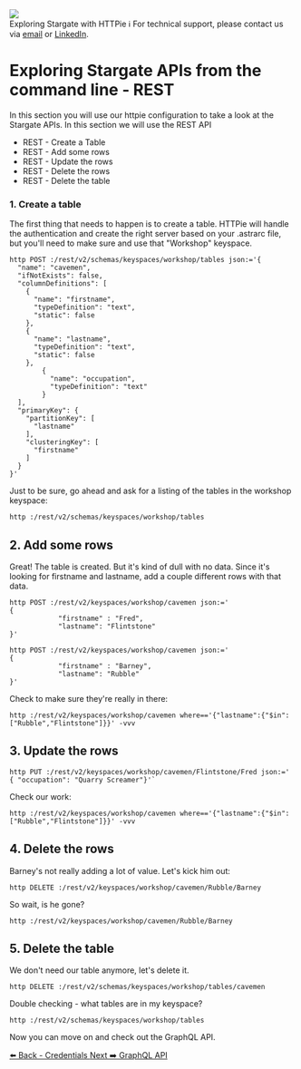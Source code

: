<!-- TOP -->
<div class="top">
  <img src="https://datastax-academy.github.io/katapod-shared-assets/images/ds-academy-logo.svg" />
  <div class="scenario-title-section">
    <span class="scenario-title">Exploring Stargate with HTTPie</span>
    <span class="scenario-subtitle">ℹ️ For technical support, please contact us via <a href="mailto:kirsten.hunter@datastax.com">email</a> or <a href="https://linkedin.com/in/synedra">LinkedIn</a>.</span>
  </div>
</div>

# Exploring Stargate APIs from the command line - REST

In this section you will use our httpie configuration to take a look at the Stargate APIs.  In this section we will use the REST API

* REST - Create a Table
* REST - Add some rows
* REST - Update the rows
* REST - Delete the rows
* REST - Delete the table

### 1. Create a table

The first thing that needs to happen is to create a table.  HTTPie will handle the authentication and create the right server based on your .astrarc file, but you'll need to make sure and use that "Workshop" keyspace.

```
http POST :/rest/v2/schemas/keyspaces/workshop/tables json:='{
  "name": "cavemen",
  "ifNotExists": false,
  "columnDefinitions": [
    {
      "name": "firstname",
      "typeDefinition": "text",
      "static": false
    },
    {
      "name": "lastname",
      "typeDefinition": "text",
      "static": false
    },
        {
	      "name": "occupation",
	      "typeDefinition": "text"
	    }
  ],
  "primaryKey": {
    "partitionKey": [
      "lastname"
    ],
    "clusteringKey": [
      "firstname"
    ]
  }
}'
```

Just to be sure, go ahead and ask for a listing of the tables in the workshop keyspace:

```
http :/rest/v2/schemas/keyspaces/workshop/tables
```

## 2. Add some rows
Great!  The table is created.  But it's kind of dull with no data.  Since it's looking for firstname and lastname, add a couple different rows with that data.

```
http POST :/rest/v2/keyspaces/workshop/cavemen json:='
{
            "firstname" : "Fred",
            "lastname": "Flintstone"
}'
```

```
http POST :/rest/v2/keyspaces/workshop/cavemen json:='
{
            "firstname" : "Barney",
            "lastname": "Rubble"
}'
```

Check to make sure they're really in there:
```
http :/rest/v2/keyspaces/workshop/cavemen where=='{"lastname":{"$in":["Rubble","Flintstone"]}}' -vvv
```

## 3. Update the rows

```
http PUT :/rest/v2/keyspaces/workshop/cavemen/Flintstone/Fred json:='
{ "occupation": "Quarry Screamer"}'`
```

Check our work:
```
http :/rest/v2/keyspaces/workshop/cavemen where=='{"lastname":{"$in":["Rubble","Flintstone"]}}' -vvv
```

## 4. Delete the rows

Barney's not really adding a lot of value.  Let's kick him out:
```
http DELETE :/rest/v2/keyspaces/workshop/cavemen/Rubble/Barney
```

So wait, is he gone?

```
http :/rest/v2/keyspaces/workshop/cavemen/Rubble/Barney
```

## 5. Delete the table

We don't need our table anymore, let's delete it.

```
http DELETE :/rest/v2/schemas/keyspaces/workshop/tables/cavemen
```

Double checking - what tables are in my keyspace?

```
http :/rest/v2/schemas/keyspaces/workshop/tables
```

Now you can move on and check out the GraphQL API.

<div id="navigation-bottom" class="navigation-bottom">
 <a href='command:katapod.loadPage?[{"step":"step2"}]'
   class="btn btn-dark navigation-bottom-left">⬅️ Back - Credentials
 </a>
 <a href='command:katapod.loadPage?[{"step":"step4"}]'
    class="btn btn-dark navigation-bottom-right">Next ➡️ GraphQL API
  </a>
</div>
